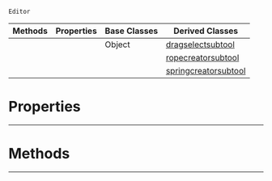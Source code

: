  `Editor`

|Methods|Properties|Base Classes|Derived Classes|
|---|---|---|---|
| | |Object|[dragselectsubtool](https://plasmaengine.github.io/PlasmaDocs/Plasma1/C++/code_reference/class_reference/dragselectsubtool.md)|
| | | |[ropecreatorsubtool](https://plasmaengine.github.io/PlasmaDocs/Plasma1/C++/code_reference/class_reference/ropecreatorsubtool.md)|
| | | |[springcreatorsubtool](https://plasmaengine.github.io/PlasmaDocs/Plasma1/C++/code_reference/class_reference/springcreatorsubtool.md)|


 #  Properties


---  
 #  Methods


---  
 

 